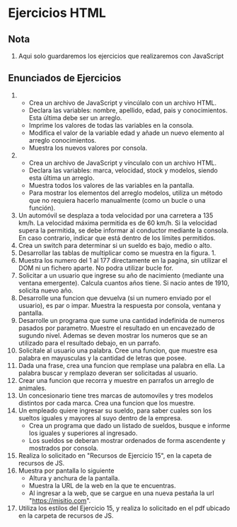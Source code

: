# Ejercicios HTML

## Nota

1. Aqui solo guardaremos los ejercicios que realizaremos con JavaScript


## Enunciados de Ejercicios

1.  - Crea un archivo de JavaScript y vincúlalo con un archivo HTML.
    - Declara las variables: nombre, apellido, edad, pais y conocimientos. Esta última debe ser un arreglo.
    - Imprime los valores de todas las variables en la consola.
    - Modifica el valor de la variable edad y añade un nuevo elemento al arreglo conocimientos.
    - Muestra los nuevos valores por consola.
2.  - Crea un archivo de JavaScript y vínculalo con un archivo HTML.
    - Declara las variables: marca, velocidad, stock y modelos, siendo esta última un arreglo.
    - Muestra todos los valores de las variables en la pantalla.
    - Para mostrar los elementos del arreglo modelos, utiliza un método que no requiera hacerlo manualmente (como un bucle o una función).
3. Un automóvil se desplaza a toda velocidad por una carretera a 135 km/h. La velocidad máxima permitida es de 60 km/h. Si la velocidad supera la permitida, se debe informar al conductor mediante la consola. En caso contrario, indicar que está dentro de los límites permitidos.
4. Crea un switch para determinar si un sueldo es bajo, medio o alto.
5. Desarrollar las tablas de multiplicar como se muestra en la figura. 1.
6. Muestra los numero del 1 al 177 directamente en la pagina, sin utilizar el DOM ni un fichero aparte. No podra utilizar bucle for.
7. Solicitar a un usuario que ingrese su año de nacimiento (mediante una ventana emergente). Calcula cuantos años tiene. Si nacio antes de 1910, solicita nuevo año.
8. Desarrolle una funcion que devuelva (si un numero enviado por el usuario), es par o impar. Muestra la respuesta por consola, ventana y pantalla.
9. Desarrolle un programa que sume una cantidad indefinida de numeros pasados por parametro. Muestre el resultado en un encavezado de sugundo nivel. Ademas se deven mostrar los numeros que se an utilizado para el resultado debajo, en un parrafo.
10. Solicitale al usuario una palabra. Cree una funcion, que muestre esa palabra en mayusculas y la cantidad de letras que posee.
11. Dada una frase, crea una funcion que remplase una palabra en ella. La palabra buscar y remplazo deveran ser solicitadas al usuario.
12. Crear una funcion que recorra y muestre en parrafos un arreglo de animales.
13. Un concesionario tiene tres marcas de automoviles y tres modelos distintos por cada marca. Crea una funcion que los muestre.
14. Un empleado quiere ingresar su sueldo, para saber cuales son los sueltos iguales y mayores al suyo dentro de la empresa.
    - Crea un programa que dado un listado de sueldos, busque e informe los iguales y superiores al ingresado.
    - Los sueldos se deberan mostrar ordenados de forma ascendente y mostrados por consola.
15. Realiza lo solicitado en "Recursos de Ejercicio 15", en la capeta de recursos de JS.
16. Muestra por pantalla lo siguiente
    - Altura y anchura de la pantalla.
    - Muestra la URL de la web en la que te encuentras.
    - Al ingresar a la web, que se cargue en una nueva pestaña la url "https://misitio.com".
17. Utiliza los estilos del Ejercicio 15, y realiza lo solicitado en el pdf ubicado en la carpeta de recursos de JS.